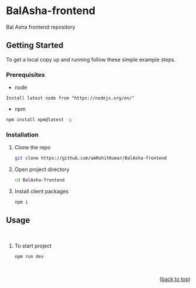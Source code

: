 # BalAsha-frontend
Bal Asha frontend repository

## Getting Started

To get a local copy up and running follow these simple example steps.

### Prerequisites

- node
```
Install latest node from "https://nodejs.org/en/"
```

- npm
 ```sh
 npm install npm@latest -g
````

### Installation


1. Clone the repo

   ```sh
   git clone https://github.com/amRohitKumar/BalAsha-frontend
   ```
2. Open project directory

    ```sh
    cd BalAsha-frontend
    ```
3. Install client packages

   ```sh
   npm i
   ```


<!-- USAGE EXAMPLES -->

## Usage

<br>

1. To start project

   ```sh
   npm run dev
   ```
<br>

<p align="right">(<a href="#readme-top">back to top</a>)</p>